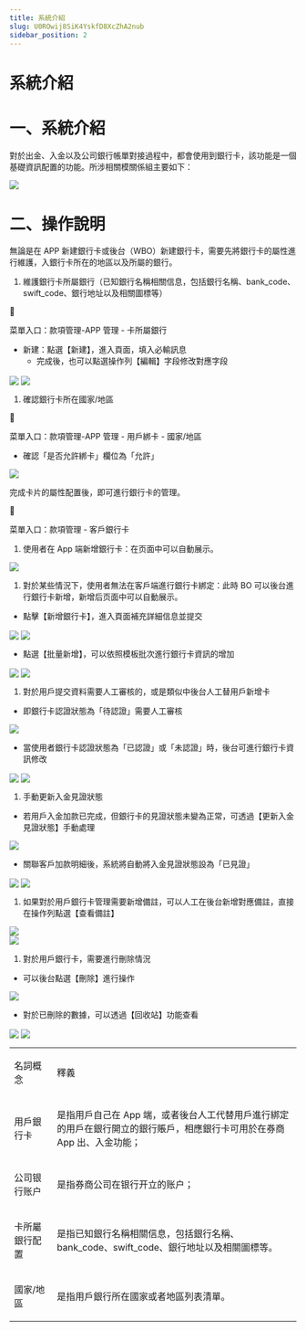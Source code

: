 ```yaml
---
title: 系統介紹
slug: U0ROwij8SiK4YskfD8XcZhA2nub
sidebar_position: 2
---
```



# 系統介紹

# 一、系統介紹

對於出金、入金以及公司銀行帳單對接過程中，都會使用到銀行卡，該功能是一個基礎資訊配置的功能。所涉相關模關係組主要如下：

<img src="/assets/P5VTwJAiChg4GMb9cVQclD7Wngd-board.png"/>

# 二、操作說明

無論是在 APP 新建銀行卡或後台（WBO）新建銀行卡，需要先將銀行卡的屬性進行維護，入銀行卡所在的地區以及所屬的銀行。

1. 維護銀行卡所屬銀行（已知銀行名稱相關信息，包括銀行名稱、bank_code、swift_code、銀行地址以及相關圖標等）

<div class="callout callout-bg-6 callout-border-6">
<div class='callout-emoji'>📍</div>
<p>菜單入口：款項管理-APP 管理 - 卡所屬銀行</p>
</div>

- 新建：點選【新建】，進入頁面，填入必輸訊息
    - 完成後，也可以點選操作列【編輯】字段修改對應字段

<img src="/assets/MbLib5cHtoCl3MxlZx4cZab6n2c.png" src-width="2840" src-height="948" align="center"/>

<img src="/assets/B9M9bXXCtoHwnQxfhpLcLxKAnXc.png" src-width="2868" src-height="1300" align="center"/>

1. 確認銀行卡所在國家/地區

<div class="callout callout-bg-6 callout-border-6">
<div class='callout-emoji'>📍</div>
<p>菜單入口：款項管理-APP 管理 - 用戶綁卡 - 國家/地區</p>
</div>

- 確認「是否允許綁卡」欄位為「允許」

<img src="/assets/BUShb7o7zoHshpxh6HDcx42RnS8.png" src-width="2854" src-height="1318" align="center"/>

完成卡片的屬性配置後，即可進行銀行卡的管理。

<div class="callout callout-bg-6 callout-border-6">
<div class='callout-emoji'>📍</div>
<p>菜單入口：款項管理 - 客戶銀行卡</p>
</div>

1. 使用者在 App 端新增銀行卡：在页面中可以自動展示。

<img src="/assets/Ele1byoOCoU5jyxwJMpc5MFlnMd.png" src-width="3806" src-height="1792" align="center"/>

1. 對於某些情況下，使用者無法在客戶端進行銀行卡綁定：此時 BO 可以後台進行銀行卡新增，新增后页面中可以自動展示。

- 點擊【新增銀行卡】，進入頁面補充詳細信息並提交

<img src="/assets/QTHAbD0zZodDTWxMlMfcmA6Jn5c.png" src-width="3820" src-height="626" align="center"/>

<img src="/assets/BIGQbWnsbo1HkOxIpRAcbnCTnRX.png" src-width="3814" src-height="1854" align="center"/>

- 點選【批量新增】，可以依照模板批次進行銀行卡資訊的增加

<img src="/assets/Ty8pbvuzao7nwOxtu53cZbABnIh.png" src-width="3832" src-height="760" align="center"/>

<img src="/assets/TaaabF8z5oTvZzx5489cRZByn8f.png" src-width="3334" src-height="1766" align="center"/>

1. 對於用戶提交資料需要人工審核的，或是類似中後台人工替用戶新增卡

- 即銀行卡認證狀態為「待認證」需要人工審核

<img src="/assets/CCyCbUeyYoSMecxJFiocsdMsnJb.png" src-width="3322" src-height="924" align="center"/>

- 當使用者銀行卡認證狀態為「已認證」或「未認證」時，後台可進行銀行卡資訊修改

<img src="/assets/WEdTbHPhBoQGTkxAtAdc8HFVnph.png" src-width="3316" src-height="1710" align="center"/>

<img src="/assets/KXgLbXXjFoQ5D9x2z5Vco0RdnLh.png" src-width="3302" src-height="1780" align="center"/>

1. 手動更新入金見證狀態

- 若用戶入金加款已完成，但銀行卡的見證狀態未變為正常，可透過【更新入金見證狀態】手動處理

<img src="/assets/DhT1bf3GBosoANxxVULcDMAAnwb.png" src-width="2862" src-height="800" align="center"/>

- 關聯客戶加款明細後，系統將自動將入金見證狀態設為「已見證」

<img src="/assets/VRJNbJ7YwoJAUxxbs2scnkHQnSQ.png" src-width="2354" src-height="1224" align="center"/>

<img src="/assets/FEx9bqjA4oneQuxII94cqlvgnWt.png" src-width="2360" src-height="676" align="center"/>

1. 如果對於用戶銀行卡管理需要新增備註，可以人工在後台新增對應備註，直接在操作列點選【查看備註】

<div class="flex gap-3 columns-2" column-size="2">
<div class="w-[50%]" width-ratio="50">
<img src="/assets/JaPLbQK52oxXA8xcLaAcZEXsnch.png" src-width="3830" src-height="1812" align="center"/>
</div>
<div class="w-[50%]" width-ratio="50">
<img src="/assets/L8m1bnQKQoHvi2xnbfocp1Bxn6g.png" src-width="3822" src-height="1844" align="center"/>
</div>
</div>

1. 對於用戶銀行卡，需要進行刪除情況

- 可以後台點選【刪除】進行操作

<img src="/assets/StHrbny5UoCReJxQ26GcTPTmncS.png" src-width="3818" src-height="1800" align="center"/>

- 對於已刪除的數據，可以透過【回收站】功能查看

<img src="/assets/VtGlb5MbNomK7MxcAjccANdCn6g.png" src-width="3816" src-height="760" align="center"/>

<img src="/assets/DJLmbsPeRoP18Txj5KOcGmNJnpd.png" src-width="3830" src-height="1766" align="center"/>

<table>
<colgroup>
<col width="125"/>
<col width="844"/>
</colgroup>
<tbody>
<tr><td><p>名詞概念</p></td><td><p>釋義</p></td></tr>
<tr><td><p>用戶銀行卡</p></td><td><p>是指用戶自己在 App 端，或者後台人工代替用戶進行綁定的用戶在銀行開立的銀行賬戶，相應銀行卡可用於在券商 App 出、入金功能；</p></td></tr>
<tr><td><p>公司银行账户</p></td><td><p>是指券商公司在银行开立的账户；</p></td></tr>
<tr><td><p>卡所屬銀行配置</p></td><td><p>是指已知銀行名稱相關信息，包括銀行名稱、bank_code、swift_code、銀行地址以及相關圖標等。</p></td></tr>
<tr><td><p>國家/地區</p></td><td><p>是指用戶銀行所在國家或者地區列表清單。</p></td></tr>
</tbody>
</table>

